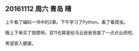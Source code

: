 ## 20161112  周六  青岛   晴

上午看了编码一书中的2章。下午学习了Python。看了看爬虫。

晚上下单买了按摩椅。双11也算是给马云爸爸贡献了一点点业绩吧。

希望家人健康。 

